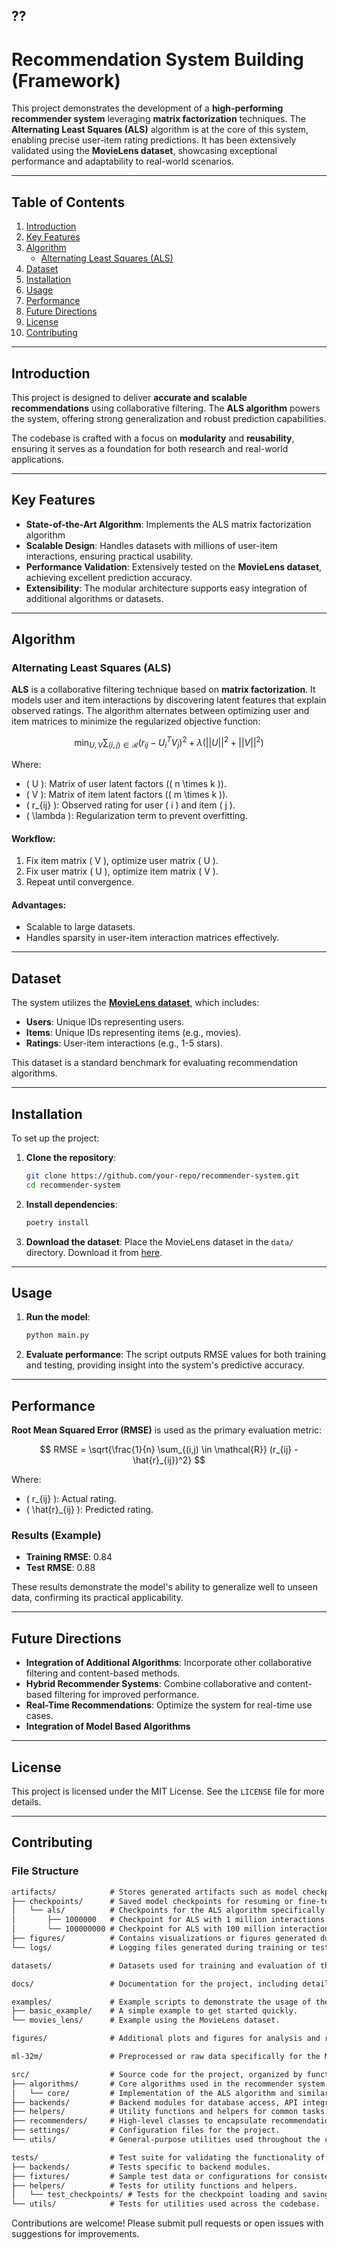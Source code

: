 ??
---

# Recommendation System Building (Framework)

This project demonstrates the development of a **high-performing recommender system** leveraging **matrix factorization** techniques. The **Alternating Least Squares (ALS)** algorithm is at the core of this system, enabling precise user-item rating predictions. It has been extensively validated using the **MovieLens dataset**, showcasing exceptional performance and adaptability to real-world scenarios.

---

## Table of Contents

1. [Introduction](#introduction)
2. [Key Features](#key-features)
3. [Algorithm](#algorithm)
   - [Alternating Least Squares (ALS)](#alternating-least-squares-als)
4. [Dataset](#dataset)
5. [Installation](#installation)
6. [Usage](#usage)
7. [Performance](#performance)
8. [Future Directions](#future-directions)
9. [License](#license)
10. [Contributing](#contributing)

---

## Introduction

This project is designed to deliver **accurate and scalable recommendations** using collaborative filtering. The **ALS algorithm** powers the system, offering strong generalization and robust prediction capabilities.

The codebase is crafted with a focus on **modularity** and **reusability**, ensuring it serves as a foundation for both research and real-world applications.

---

## Key Features

- **State-of-the-Art Algorithm**: Implements the ALS matrix factorization algorithm
- **Scalable Design**: Handles datasets with millions of user-item interactions, ensuring practical usability.
- **Performance Validation**: Extensively tested on the **MovieLens dataset**, achieving excellent prediction accuracy.
- **Extensibility**: The modular architecture supports easy integration of additional algorithms or datasets.

---

## Algorithm

### Alternating Least Squares (ALS)

**ALS** is a collaborative filtering technique based on **matrix factorization**. It models user and item interactions by discovering latent features that explain observed ratings. The algorithm alternates between optimizing user and item matrices to minimize the regularized objective function:

$$
\min_{U, V} \sum_{(i,j) \in \mathcal{R}} (r_{ij} - U_i^T V_j)^2 + \lambda (||U||^2 + ||V||^2)
$$

Where:
- \( U \): Matrix of user latent factors (\( n \times k \)).
- \( V \): Matrix of item latent factors (\( m \times k \)).
- \( r_{ij} \): Observed rating for user \( i \) and item \( j \).
- \( \lambda \): Regularization term to prevent overfitting.

#### Workflow:
1. Fix item matrix \( V \), optimize user matrix \( U \).
2. Fix user matrix \( U \), optimize item matrix \( V \).
3. Repeat until convergence.

#### Advantages:
- Scalable to large datasets.
- Handles sparsity in user-item interaction matrices effectively.

---

## Dataset

The system utilizes the [**MovieLens dataset**](https://grouplens.org/datasets/movielens/), which includes:
- **Users**: Unique IDs representing users.
- **Items**: Unique IDs representing items (e.g., movies).
- **Ratings**: User-item interactions (e.g., 1-5 stars).

This dataset is a standard benchmark for evaluating recommendation algorithms.

---

## Installation

To set up the project:

1. **Clone the repository**:
   ```bash
   git clone https://github.com/your-repo/recommender-system.git
   cd recommender-system
   ```

2. **Install dependencies**:
   ```bash
   poetry install
   ```

3. **Download the dataset**:
   Place the MovieLens dataset in the `data/` directory. Download it from [here](https://grouplens.org/datasets/movielens/).

---

## Usage

1. **Run the model**:
   ```bash
   python main.py
   ```

2. **Evaluate performance**:
   The script outputs RMSE values for both training and testing, providing insight into the system's predictive accuracy.

---

## Performance

**Root Mean Squared Error (RMSE)** is used as the primary evaluation metric:

$$
RMSE = \sqrt{\frac{1}{n} \sum_{(i,j) \in \mathcal{R}} (r_{ij} - \hat{r}_{ij})^2}
$$

Where:
- \( r_{ij} \): Actual rating.
- \( \hat{r}_{ij} \): Predicted rating.

### Results (Example)
- **Training RMSE**: 0.84
- **Test RMSE**: 0.88

These results demonstrate the model's ability to generalize well to unseen data, confirming its practical applicability.

---

## Future Directions

- **Integration of Additional Algorithms**: Incorporate other collaborative filtering and content-based methods.
- **Hybrid Recommender Systems**: Combine collaborative and content-based filtering for improved performance.
- **Real-Time Recommendations**: Optimize the system for real-time use cases.
- **Integration of Model Based Algorithms**

---

## License

This project is licensed under the MIT License. See the `LICENSE` file for more details.

---

## Contributing

### File Structure

```txt
artifacts/            # Stores generated artifacts such as model checkpoints, logs, and profiling data.
├── checkpoints/      # Saved model checkpoints for resuming or fine-tuning training.
│   └── als/          # Checkpoints for the ALS algorithm specifically.
│       ├── 1000000   # Checkpoint for ALS with 1 million interactions.
│       └── 100000000 # Checkpoint for ALS with 100 million interactions.
├── figures/          # Contains visualizations or figures generated during the project.
└── logs/             # Logging files generated during training or testing.

datasets/             # Datasets used for training and evaluation of the recommender system.

docs/                 # Documentation for the project, including detailed explanations and guidelines.

examples/             # Example scripts to demonstrate the usage of the system.
├── basic_example/    # A simple example to get started quickly.
└── movies_lens/      # Example using the MovieLens dataset.

figures/              # Additional plots and figures for analysis and results.

ml-32m/               # Preprocessed or raw data specifically for the MovieLens 32M dataset.

src/                  # Source code for the project, organized by functional modules.
├── algorithms/       # Core algorithms used in the recommender system.
│   └── core/         # Implementation of the ALS algorithm and similar techniques.
├── backends/         # Backend modules for database access, API integrations, etc.
├── helpers/          # Utility functions and helpers for common tasks.
├── recommenders/     # High-level classes to encapsulate recommendation pipelines.
├── settings/         # Configuration files for the project.
└── utils/            # General-purpose utilities used throughout the codebase.

tests/                # Test suite for validating the functionality of the project.
├── backends/         # Tests specific to backend modules.
├── fixtures/         # Sample test data or configurations for consistent testing.
├── helpers/          # Tests for utility functions and helpers.
│   └── test_checkpoints/ # Tests for the checkpoint loading and saving functionality.
└── utils/            # Tests for utilities used across the codebase.


```

Contributions are welcome! Please submit pull requests or open issues with suggestions for improvements.


